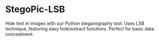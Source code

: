 # StegoPic-LSB
Hide text in images with our Python steganography tool. Uses LSB technique, featuring easy hide/extract functions. Perfect for basic data concealment.

